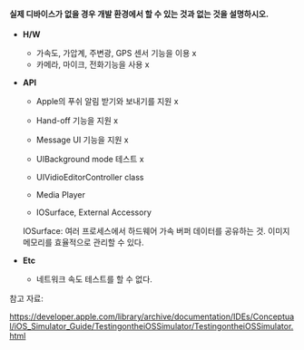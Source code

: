 #### 실제 디바이스가 없을 경우 개발 환경에서 할 수 있는 것과 없는 것을 설명하시오.



- **H/W**

  - 가속도, 가압계, 주변광, GPS 센서 기능을 이용 x
  - 카메라, 마이크, 전화기능을 사용 x

- **API**

  - Apple의 푸쉬 알림 받기와 보내기를 지원 x

  - Hand-off 기능을 지원 x

  - Message UI 기능을 지원 x

  - UIBackground mode 테스트 x

  - UIVidioEditorController class

  - Media Player

  - IOSurface, External Accessory

    

  IOSurface: 여러 프로세스에서 하드웨어 가속 버퍼 데이터를 공유하는 것. 이미지 메모리를 효율적으로 관리할 수 있다.

- **Etc**

  - 네트워크 속도 테스트를 할 수 없다. 



참고 자료: 

https://developer.apple.com/library/archive/documentation/IDEs/Conceptual/iOS_Simulator_Guide/TestingontheiOSSimulator/TestingontheiOSSimulator.html




